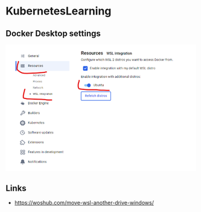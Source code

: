 # KubernetesLearning

## Docker Desktop settings

![Docker Desktop WSL settings](/images/docker-desktop-wsl-settings.png)

## Links
- https://woshub.com/move-wsl-another-drive-windows/

